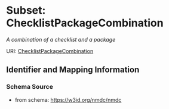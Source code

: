 # Subset: ChecklistPackageCombination


_A combination of a checklist and a package_



URI: [ChecklistPackageCombination](ChecklistPackageCombination.md)




## Identifier and Mapping Information







### Schema Source


* from schema: https://w3id.org/nmdc/nmdc






















































































































































































































































































































































































































































































































































































































































































































































































































































































































































































































































































































